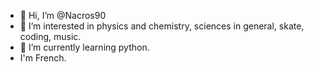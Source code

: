 - 👋 Hi, I’m @Nacros90
- 👀 I’m interested in physics and chemistry, sciences in general, skate, coding, music.
- 🌱 I’m currently learning python.
- I'm French.

<!---
Nacros90/Nacros90 is a ✨ special ✨ repository because its `README.md` (this file) appears on your GitHub profile.
You can click the Preview link to take a look at your changes.
--->
